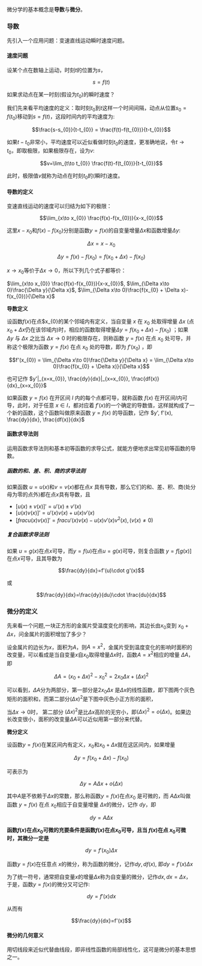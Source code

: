 微分学的基本概念是**导数**与**微分**。

### 导数

先引入一个应用问题：变速直线运动瞬时速度问题。

#### 速度问题

设某个点在数轴上运动，时刻$t$的位置为$s$，

$$s=f(t)$$

如果求动点在某一时刻(假设为$t_{0}$)的瞬时速度？

我们先来看平均速度的定义：取时刻$t_{0}$到$t$这样一个时间间隔，动点从位置$s_{0}=f(t_{0})$移动到$s=f(t)$，这段时间内的平均速度为:

$$\frac{s-s_{0}}{t-t_{0}} = \frac{f(t)-f(t_{0})}{t-t_{0}}$$

如果$t-t_{0}$非常小，平均速度可以近似看做时刻$t_{0}$的速度，更准确地说，令$t\to t_{0}$，即取极限，如果极限存在，设为$v$:

$$v=\lim_{t\to t_{0}} \frac{f(t)-f(t_{0})}{t-t_{0}}$$

此时，极限值$v$就称为动点在时刻$t_{0}$的(瞬时)速度。

#### 导数的定义

变速直线运动的速度可以归结为如下的极限：

$$\lim_{x\to x_{0}} \frac{f(x)-f(x_{0})}{x-x_{0}}$$

这里$x-x_{0}$和$f(x)-f(x_{0})$分别是函数$y=f(x)$的自变量增量$\Delta x$和函数增量$\Delta y$:

$$\Delta x = x-x_{0}$$

$$\Delta y = f(x)-f(x_{0})=f(x_{0}+\Delta x)-f(x_{0})$$

$x\to x_{0}$等价于$\Delta x\to 0$，所以下列几个式子都等价：

$\lim_{x\to x_{0}} \frac{f(x)-f(x_{0})}{x-x_{0}}$,
$\lim_{\Delta x\to 0}\frac{\Delta y}{\Delta x}$,
$\lim_{\Delta x\to 0}\frac{f(x_{0} + \Delta x)-f(x_{0})}{\Delta x}$

**导数定义**

设函数$f(x)$在点\$x\_{0}的某个邻域内有定义，当自变量 $x$ 在 $x_{0}$
处取得增量 $\Delta x$
(点$x_{0}+\Delta x$仍在该邻域内)时，相应的函数取得增量$\Delta y=f(x_{0}+\Delta x)-f(x_{0})$
；如果 $\Delta y$ 与 $\Delta x$ 之比当 $\Delta x \to 0$
时的极限存在，则称函数 $y=f(x)$ 在点 $x_{0}$ 处可导，并称这个极限为函数
$y=f(x)$ 在点 $x_{0}$ 处的导数，即为 $f'(x_{0})$ ，即

$$f'(x_{0}) = \lim_{\Delta x\to 0}\frac{\Delta y}{\Delta x} = \lim_{\Delta x\to 0}\frac{f(x_{0} + \Delta x)}{\Delta x}$$

也可记作
$y'|_{x=x_{0}}, \frac{dy}{dx}|_{x=x_{0}}, \frac{df(x)}{dx}_{x=x_{0}}$

如果函数 $y=f(x)$ 在开区间 $I$ 内的每个点都可导，就称函数 $f(x)$
在开区间$I$内可导，此时，对于任意 $x\in I$，都对应着
$f'(x)$的一个确定的导数值，这样就构成了一个新的函数，这个函数叫做原来函数
$y=f(x)$ 的导函数，记作 $y', f'(x), \frac{dy}{dx}, \frac{df(x)}{dx}$

#### 函数求导法则

运用函数求导法则和基本初等函数的求导公式，就能方便地求出常见初等函数的导数。

##### 函数的和、差、积、商的求导法则

如果函数 $u=u(x)$和$v=v(x)$都在点$x$
具有导数，那么它们的和、差、积、商(处分母为零的点外)都在点$x$具有导数，且

-   $[u(x)\pm v(x)]' = u'(x)\pm v'(x)$
-   $[u(x)v(x)]'=u'(x)v(x) + u(x)v'(x)$
-   $[frac{u(x)}{v(x)}]' = frac{u'(x)v(x)-u(x)v'(x)}{v^{2}(x)}, (v(x)\neq 0)$

##### 复合函数求导法则

如果 $u=g(x)$在点$x$可导，而$y=f(u)$在点$u=g(x)$可导，则复合函数
$y=f[g(x)]$在点$x$可导，且其导数为

$$\frac{dy}{dx}=f'(u)\cdot g'(x)$$

或

$$\frac{dy}{dx}=\frac{dy}{du}\cdot \frac{du}{dx}$$

### 微分的定义

先来看一个问题,一块正方形的金属片受温度变化的影响，其边长由$x_{0}$变到
$x_{0}+\Delta x$，问金属片的面积增加了多少？

设金属片的边长为$x$，面积为$A$，则$A=x^{2}$，金属片受到温度变化的影响时面积的改变量，可以看成是当自变量$x$自$x_{0}$取得增量$\Delta x$时，函数$A=x^{2}$相应的增量
$\Delta A$，即

$$\Delta A=(x_{0}+\Delta x)^{2}-x_{0}^{2}=2x_{0}\Delta x + (\Delta x)^{2}$$

可以看到，$\Delta A$分为两部分，第一部分是$2x_{0}\Delta x$
是$\Delta x$的线性函数，即下图两个灰色矩形的面积和，而第二部分$(\Delta x)^{2}$是下图中灰色小正方形的面积，

当$\Delta x\to 0$时， 第二部分
$(\Delta x)^{2}$是比$\Delta x$高阶的无穷小，即$(\Delta x)^{2}=o(\Delta x)$。如果边长改变很小，面积的改变量$\Delta A$可以近似用第一部分来代替。

**微分定义**

设函数$y=f(x)$在某区间内有定义，$x_{0}$和$x_{0}+\Delta x$就在这区间内，如果增量

$$\Delta y=f(x_{0}+\Delta x)-f(x_{0})$$

可表示为

$$\Delta y = A\Delta x + o(\Delta x )$$

其中$A$是不依赖于$\Delta x$的常数，那么称函数$y=f(x)$在点$x_{0}$
是可微的，而 $A\Delta x$叫做函数 $y=f(x)$ 在点 $x_{0}$相应于自变量增量
$\Delta x$的微分，记作 $dy$，即

$$dy = A\Delta x$$

**函数$f(x)$在点$x_{0}$可微的充要条件是函数$f(x)$在点$x_{0}$可导，且当
$f(x)$在点 $x_{0}$可微时，其微分一定是**

$$dy=f'(x_{0})\Delta x$$

函数$y=f(x)$在任意点 $x$的微分，称为函数的微分，记作$dy, df(x)$,
即$dy=f'(x)\Delta x$

为了统一符号，通常把自变量$x$的增量$\Delta x$称为自变量的微分，记作$dx, dx=\Delta x$，于是，函数$y=f(x)$的微分又可记作:

$$dy=f'(x)dx$$

从而有

$$\frac{dy}{dx}=f'(x)$$

#### 微分的几何意义

用切线段来近似代替曲线段，即非线性函数的局部线性化，这可是微分的基本思想之一。
